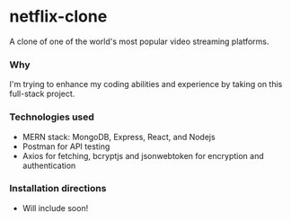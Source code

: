 # netflix-clone

A clone of one of the world's most popular video streaming platforms.

### Why

I'm trying to enhance my coding abilities and experience by taking on this full-stack project.

### Technologies used

- MERN stack: MongoDB, Express, React, and Nodejs
- Postman for API testing
- Axios for fetching, bcryptjs and jsonwebtoken for encryption and authentication

### Installation directions

- Will include soon!
